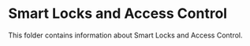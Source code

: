 # Smart Locks and Access Control

This folder contains information about Smart Locks and Access Control.
